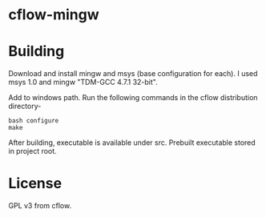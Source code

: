 cflow-mingw
=====

Building
=====
Download and install mingw and msys (base configuration for each).
I used msys 1.0 and mingw "TDM-GCC 4.7.1 32-bit".

Add to windows path.
Run the following commands in the cflow distribution directory-
```shell
bash configure  
make
```

After building, executable is available under src.
Prebuilt executable stored in project root.

License
=====
GPL v3 from cflow.
